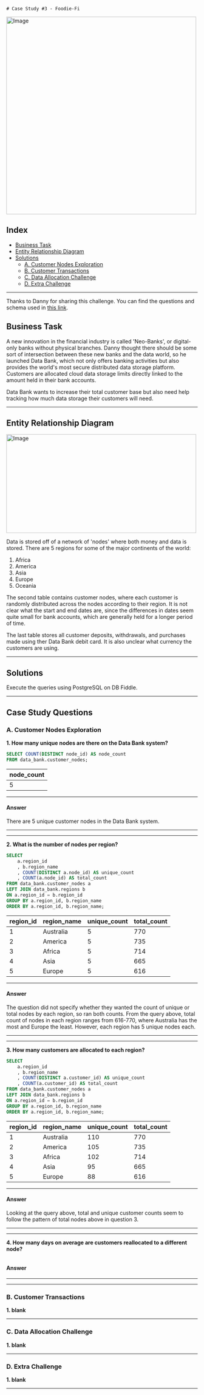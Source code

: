 	# Case Study #3 - Foodie-Fi
<image src = "https://8weeksqlchallenge.com/images/case-study-designs/4.png" alt = "Image" width = "500" height = "520">

## Index
- [Business Task](#business-task)
- [Entity Relationship Diagram](#entity-relationship-diagram)
- [Solutions](#solutions)
	- [A. Customer Nodes Exploration](#customer-nodes-exploration)
  - [B. Customer Transactions](#customer-transactions)
  - [C. Data Allocation Challenge](#data-allocation-challenge)
  - [D. Extra Challenge](#extra-challenge)

***

Thanks to Danny for sharing this challenge. You can find the questions and schema used in [this link](https://8weeksqlchallenge.com/case-study-4/).

## Business Task
A new innovation in the financial industry is called 'Neo-Banks', or digital-only banks without physical branches. Danny thought there should be some sort of intersection between these new banks and the data world, so he launched Data Bank, which not only offers banking activities but also provides the world's most secure distributed data storage platform. Customers are allocated cloud data storage limits directly linked to the amount held in their bank accounts.

Data Bank wants to increase their total customer base but also need help tracking how much data storage their customers will need.

***

## Entity Relationship Diagram
<image src = "https://user-images.githubusercontent.com/81607668/129744449-37b3229b-80b2-4cce-b8e0-707d7f48dcec.png" alt = "Image" width = "500" height = "260">

Data is stored off of a network of 'nodes' where both money and data is stored. There are 5 regions for some of the major continents of the world:
1. Africa
2. America
3. Asia
4. Europe
5. Oceania

The second table contains customer nodes, where each customer is randomly distributed across the nodes according to their region. It is not clear what the start and end dates are, since the differences in dates seem quite small for bank accounts, which are generally held for a longer period of time. 

The last table stores all customer deposits, withdrawals, and purchases made using ther Data Bank debit card. It is also unclear what currency the customers are using.

***

## Solutions
Execute the queries using PostgreSQL on DB Fiddle. 

***

## Case Study Questions

### A. Customer Nodes Exploration

**1. How many unique nodes are there on the Data Bank system?**

````sql
SELECT COUNT(DISTINCT node_id) AS node_count
FROM data_bank.customer_nodes;
````

| node_count |
| ---------- |
| 5          |

---

#### Answer
There are 5 unique customer nodes in the Data Bank system.

---

***

**2. What is the number of nodes per region?**

````sql
SELECT
    a.region_id
    , b.region_name
    , COUNT(DISTINCT a.node_id) AS unique_count
    , COUNT(a.node_id) AS total_count
FROM data_bank.customer_nodes a
LEFT JOIN data_bank.regions b
ON a.region_id = b.region_id
GROUP BY a.region_id, b.region_name
ORDER BY a.region_id, b.region_name;
````

| region_id | region_name | unique_count | total_count |
| --------- | ----------- | ------------ | ----------- |
| 1         | Australia   | 5            | 770         |
| 2         | America     | 5            | 735         |
| 3         | Africa      | 5            | 714         |
| 4         | Asia        | 5            | 665         |
| 5         | Europe      | 5            | 616         | 

---

#### Answer
The question did not specify whether they wanted the count of unique or total nodes by each region, so ran both counts. From the query above, total count of nodes in each region ranges from 616-770, where Australia has the most and Europe the least. However, each region has 5 unique nodes each.

---

***

**3. How many customers are allocated to each region?**

````sql
SELECT
    a.region_id
    , b.region_name
    , COUNT(DISTINCT a.customer_id) AS unique_count
    , COUNT(a.customer_id) AS total_count
FROM data_bank.customer_nodes a
LEFT JOIN data_bank.regions b
ON a.region_id = b.region_id
GROUP BY a.region_id, b.region_name
ORDER BY a.region_id, b.region_name;
````

| region_id | region_name | unique_count | total_count |
| --------- | ----------- | ------------ | ----------- |
| 1         | Australia   | 110          | 770         |
| 2         | America     | 105          | 735         |
| 3         | Africa      | 102          | 714         |
| 4         | Asia        | 95           | 665         |
| 5         | Europe      | 88           | 616         |

---

#### Answer
Looking at the query above, total and unique customer counts seem to follow the pattern of total nodes above in question 3.

---

***

**4. How many days on average are customers reallocated to a different node?**

````sql

````


#### Answer

---

***

### B. Customer Transactions

**1. blank**

***

### C. Data Allocation Challenge

**1. blank**

***

### D. Extra Challenge

**1. blank**

***
